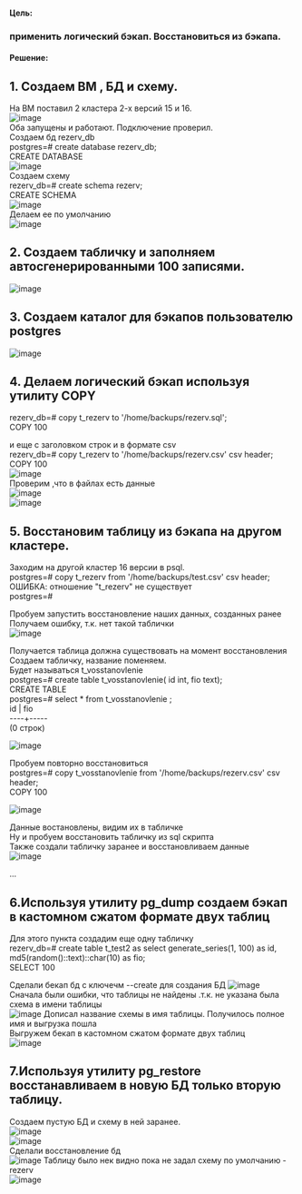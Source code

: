 #### Цель:  
### применить логический бэкап. Восстановиться из бэкапа.  

#### Решение:  

## 1. Создаем ВМ , БД и схему.  
На ВМ поставил 2 кластера 2-х версий 15 и 16.  
![image](https://github.com/13-rus/Otus/assets/120638894/0550da21-253a-416d-b2dd-9ec985f9cd36)  
Оба запущены и работают. Подключение проверил.  
Создаем бд rezerv_db  
postgres=# create database rezerv_db;  
CREATE DATABASE  
![image](https://github.com/13-rus/Otus/assets/120638894/2305c76c-3a17-421f-ab1a-7fbddb6eb387)  
Создаем схему  
rezerv_db=# create schema rezerv;  
CREATE SCHEMA  
![image](https://github.com/13-rus/Otus/assets/120638894/e340e629-470c-483e-b0ae-b281195e9045)  
Делаем ее по умолчанию  
![image](https://github.com/13-rus/Otus/assets/120638894/319986aa-fcab-4f60-b6a6-8e9bd456e065)  

## 2. Создаем табличку и заполняем автосгенерированными 100 записями.
![image](https://github.com/13-rus/Otus/assets/120638894/af8c8dfc-122f-45ed-9058-4a112a2b3f35)  

## 3. Создаем каталог для бэкапов пользователю postgres  
![image](https://github.com/13-rus/Otus/assets/120638894/467a3d62-dad7-4b3a-af5f-c1b11112c599)

## 4. Делаем логический бэкап используя утилиту COPY  
rezerv_db=# copy t_rezerv to '/home/backups/rezerv.sql';  
COPY 100  

и еще с заголовком строк и в формате csv  
rezerv_db=# copy t_rezerv to '/home/backups/rezerv.csv' csv header;  
COPY 100  
![image](https://github.com/13-rus/Otus/assets/120638894/20f3d63c-7f8e-4e67-85d0-f31c16df856e)  
Проверим ,что в файлах есть данные      
![image](https://github.com/13-rus/Otus/assets/120638894/f19538ac-f372-4f7a-b2ec-a8d472ca405f)  
![image](https://github.com/13-rus/Otus/assets/120638894/12431245-4fc4-4a61-8b5f-291b09d53ba6)



## 5. Восстановим таблицу из бэкапа на другом кластере.  
Заходим на другой кластер 16 версии в psql.  
postgres=# copy t_rezerv from '/home/backups/test.csv' csv header;  
ОШИБКА:  отношение "t_rezerv" не существует  
postgres=#  

Пробуем запустить восстановление наших данных, созданных ранее  
Получаем ошибку, т.к. нет такой таблички  
![image](https://github.com/13-rus/Otus/assets/120638894/7f5f2a37-0b71-4375-b21a-1d64641c1209)  

Получается таблица должна существовать на момент восстановления  
Создаем табличку, название поменяем.  
Будет называться t_vosstanovlenie  
postgres=# create table t_vosstanovlenie( id int, fio text);  
CREATE TABLE  
postgres=# select * from t_vosstanovlenie ;  
 id | fio  
----+-----  
(0 строк)  

![image](https://github.com/13-rus/Otus/assets/120638894/ae0462a6-a177-4b2a-8fbc-f1b776132fdb)

Пробуем повторно восстановиться  
postgres=# copy t_vosstanovlenie from '/home/backups/rezerv.csv' csv header;  
COPY 100  

![image](https://github.com/13-rus/Otus/assets/120638894/02ae0f76-cdce-4e90-a9ef-ab8665233c0a)  

Данные востановлены, видим их в табличке  
Ну и пробуем восстановить табличку из sql скрипта  
Также создали табличку заранее и восстановливаем данные    
![image](https://github.com/13-rus/Otus/assets/120638894/da4f980d-dbf6-4d50-9383-6b405fcfe420)




...

## 6.Используя утилиту pg_dump создаем бэкап в кастомном сжатом формате двух таблиц
Для этого пункта создадим еще одну табличку  
rezerv_db=#  create table t_test2 as select generate_series(1, 100) as id, md5(random()::text)::char(10) as fio;  
SELECT 100  

Сделали бекап бд  с ключечм --create для создания БД 
![image](https://github.com/13-rus/Otus/assets/120638894/dba48588-0b46-4b53-9bc3-ed7ae700e220)  
Сначала были ошибки, что таблицы не найдены .т.к. не указана была схема в имени таблицы  
![image](https://github.com/13-rus/Otus/assets/120638894/3922d9e8-5375-4f2f-9518-1cfa8d3c7148)
Дописал название схемы в имя таблицы. Получилось полное имя и выгрузка пошла  
Выгружем бекап в кастомном сжатом формате двух таблиц   
![image](https://github.com/13-rus/Otus/assets/120638894/70c6d449-4206-464b-aeb6-984d6295376e)  

## 7.Используя утилиту pg_restore восстанавливаем в новую БД только вторую таблицу.
Создаем пустую БД и схему в ней заранее.  
![image](https://github.com/13-rus/Otus/assets/120638894/2875794a-3396-4c9d-b240-3404276f2d72)  
![image](https://github.com/13-rus/Otus/assets/120638894/b6e05c04-03aa-440c-a54a-2008c11b291e)  
Сделали восстановление бд  
![image](https://github.com/13-rus/Otus/assets/120638894/dc86345f-411a-4b66-8c2b-7eb94a685890)
Таблицу было нек видно пока не задал схему по умолчанию  - rezerv  
![image](https://github.com/13-rus/Otus/assets/120638894/2a056a0d-6af8-423b-b9a2-f5bdda46d6c5)  
